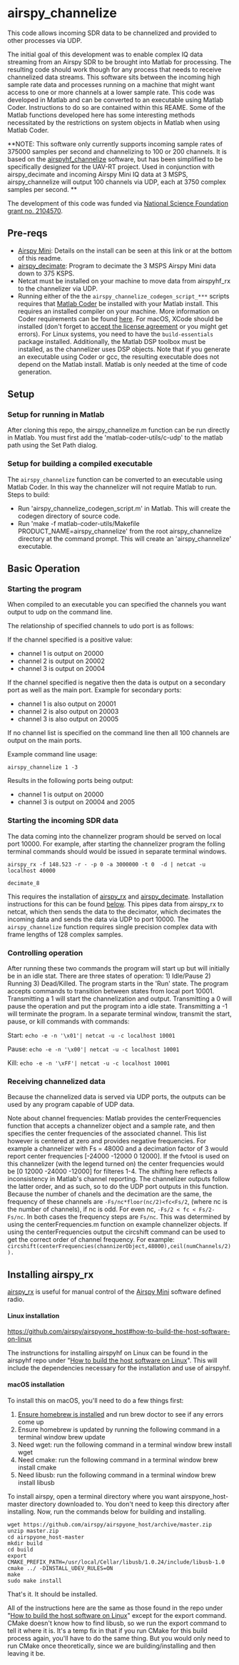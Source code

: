 # airspy_channelize
This code allows incoming SDR data to be channelized and provided to other processes via UDP. 

The initial goal of this development was to enable complex IQ data streaming from an Airspy SDR to be brought into Matlab for processing. The resulting code should work though for any process that needs to receive channelized data streams. This software sits between the incoming high sample rate data and processes running on a machine that might want access to one or more channels at a lower sample rate. This code was developed in Matlab and can be converted to an executable using Matlab Coder. Instructions to do so are contained within this REAME. Some of the Matlab functions developed here has some interesting methods necessitated by the restrictions on system objects in Matlab when using Matlab Coder. 

**NOTE: This software only currently supports incoming sample rates of 375000 samples per second and channelizing to 100 or 200 channels. It is based on the [airspyhf_channelize](https://github.com/dynamic-and-active-systems-lab/airspyhf_channelize) software, but has been simplified to be specifically designed for the UAV-RT project. Used in conjunction with airspy_decimate and incoming Airspy Mini IQ data at 3 MSPS, airspy_channelize will output 100 channels via UDP, each at 3750 complex samples per second. ** 

The development of this code was funded via [National Science Foundation grant no. 2104570](https://nsf.gov/awardsearch/showAward?AWD_ID=2104570&HistoricalAwards=false).

## Pre-reqs
- [Airspy Mini](https://airspy.com/airspy-mini/): Details on the install can be seen at this link or at the bottom of this readme. 
- [airspy_decimate](https://github.com/dynamic-and-active-systems-lab/airspy_decimate): Program to decimate the 3 MSPS Airspy Mini data down to 375 KSPS. 
- Netcat must be installed on your machine to move data from airspyhf_rx to the channelizer via UDP.
- Running either of the the `airspy_channelize_codegen_script_***` scripts requires that [Matlab Coder](https://www.mathworks.com/products/matlab-coder.html) be installed with your Matlab install. This requires an installed compiler on your machine. More information on Coder requirements can be found [here](https://www.mathworks.com/help/coder/gs/installing-prerequisite-products.html). For macOS, XCode should be installed (don't forget to [accept the license agreement](https://stackoverflow.com/questions/31384994/how-to-accept-xcode-license) or you might get errors). For Linux systems, you need to have the `build-essentials` package installed. Additionally, the Matlab DSP toolbox must be installed, as the channelizer uses DSP objects. Note that if you generate an executable using Coder or gcc, the resulting executable does not depend on the Matlab install. Matlab is only needed at the time of code generation. 

## Setup
### Setup for running in Matlab
After cloning this repo, the airspy_channelize.m function can be run directly in Matlab. You must first add the 'matlab-coder-utils/c-udp' to the matlab path using the Set Path dialog.
### Setup for building a compiled executable 
The `airspy_channelize` function can be converted to an executable using Matlab Coder. In this way the channelizer will not require Matlab to run. Steps to build:

* Run 'airspy_channelize_codegen_script.m' in Matlab. This will create the codegen directory of source code.
* Run 'make -f matlab-coder-utils/Makefile PRODUCT_NAME=airspy_channelize' from the root airspy_channelize directory at the command prompt. This will create an 'airspy_channelize' executable.

## Basic Operation
### Starting the program
When compiled to an executable you can specified the channels you want output to udp on the command line. 

The relationship of specified channels to udo port is as follows:

If the channel specified is a positive value:
* channel 1 is output on 20000
* channel 2 is output on 20002
* channel 3 is output on 20004

If the channel specified is negative then the data is output on a secondary port as well as the main port. Example for secondary ports:
* channel 1 is also output on 20001
* channel 2 is also output on 20003
* channel 3 is also output on 20005

If no channel list is specified on the command line then all 100 channels are output on the main ports.

Example command line usage:

`airspy_channelize 1 -3`

Results in the following ports being output:
* channel 1 is output on 20000
* channel 3 is output on 20004 and 2005

### Starting the incoming SDR data
The data coming into the channelizer program should be served on local port 10000. For example, after starting the channelizer program the folling terminal commands should would be issued in separate terminal windows. 

`airspy_rx -f 148.523 -r - -p 0 -a 3000000 -t 0  -d | netcat -u localhost 40000`

`decimate_8`

This requires the installation of [airspy_rx](https://github.com/airspy/airspyone_host) and [airspy_decimate](https://github.com/dynamic-and-active-systems-lab/airspy_decimate). Installation instructions for this can be found [below](https://github.com/dynamic-and-active-systems-lab/airspy_channelize#installing-airspy_rx). This pipes data from airspy_rx to netcat, which then sends the data to the decimator, which decimates the incoming data and sends the data via UDP to port 10000. The `airspy_channelize` function requires single precision complex data with frame lengths of 128 complex samples.

### Controlling operation
After running these two commands the program will start up but will initially be in an idle stat. There are three states of operation: 1) Idle/Pause 2) Running 3) Dead/Killed. The program starts in the 'Run' state. The program accepts commands to transition between states from local port 10001. Transmitting a 1 will start the channelization and output. Transmitting a 0 will pause the operation and put the program into a idle state. Transmitting a -1 will terminate the program. In a separate terminal window, transmit the start, pause, or kill commands with commands: 

Start: `echo -e -n '\x01'| netcat -u -c localhost 10001`

Pause: `echo -e -n '\x00'| netcat -u -c localhost 10001`

Kill:  `echo -e -n '\xFF'| netcat -u -c localhost 10001`

### Receiving channelized data

Because the channelized data is served via UDP ports, the outputs can be used by any program capable of UDP data. 

Note about channel frequencies: Matlab provides the centerFrequencies function that accepts a channelizer object and a sample rate, and then specifies the center frequencies of the associated channel. This list however is centered at zero and provides negative frequencies. For example a channelizer with Fs = 48000 and a decimation factor of 3 would report center frequencies [-24000 -12000 0 12000]. If the fvtool is used on this channelizer (with the legend turned on) the center frequencies would be [0 12000 -24000 -12000] for filteres 1-4. The shifting here reflects a inconsistency in Matlab's channel reporting. The channelizer outputs follow the latter order, and as such, so to do the UDP port outputs in this function. Because the  number of chanels and the decimation are the same, the frequency of these channels are `-Fs/nc*floor(nc/2)<fc<Fs/2`, (where nc is the number of channels), if nc is odd. For even nc, `-Fs/2 < fc < Fs/2-Fs/nc`. In both cases the frequency steps are `Fs/nc`. This was determined by using the centerFrequencies.m function on example channelizer objects. If using the centerFrequencies output the circshift command can be used to get the correct order of channel frequency. For example: `circshift(centerFrequencies(channizerObject,48000),ceil(numChannels/2)).`


## Installing airspy_rx
[airspy_rx](https://github.com/airspy/airspyone_host/blob/master/airspy-tools/src/airspy_rx.c) is useful for manual control of the [Airspy Mini](https://airspy.com/airspy-mini/) software defined radio. 

#### Linux installation 
https://github.com/airspy/airspyone_host#how-to-build-the-host-software-on-linux

The instrunctions for installing airspyhf on Linux can be found in the airspyhf repo under "[How to build the host software on Linux](https://github.com/airspy/airspyone_host#how-to-build-the-host-software-on-linux)". This will include the dependencies necessary for the installation and use of airspyhf. 

#### macOS installation 

To install this on macOS, you'll need to do a few things first:

1. [Ensure homebrew is installed](https://brew.sh/) and run brew doctor to see if any errors come up 
2. Ensure homebrew is updated by running the following command in a terminal window brew update 
3. Need wget: run the following command in a terminal window brew install wget 
4. Need cmake: run the following command in a terminal window brew install cmake 
5. Need libusb: run the following command in a terminal window brew install libusb

To install airspy, open a terminal directory where you want airspyone_host-master directory downloaded to. You don't need to keep this directory after installing. Now, run the commands below for building and installing. 
```
wget https://github.com/airspy/airspyone_host/archive/master.zip
unzip master.zip
cd airspyone_host-master
mkdir build
cd build
export CMAKE_PREFIX_PATH=/usr/local/Cellar/libusb/1.0.24/include/libusb-1.0
cmake ../ -DINSTALL_UDEV_RULES=ON
make
sudo make install
```
That's it. It should be installed. 

All of the instructions here are the same as those found in the repo under "[How to build the host software on Linux](https://github.com/airspy/airspyone_host#how-to-build-the-host-software-on-linux)" except for the export command. CMake doesn't know how to find libusb, so we run the export command to tell it where it is. It's a temp fix in that if you run CMake for this build process again, you'll have to do the same thing. But you would only need to run CMake once theoretically, since we are building/installing and then leaving it be. 
